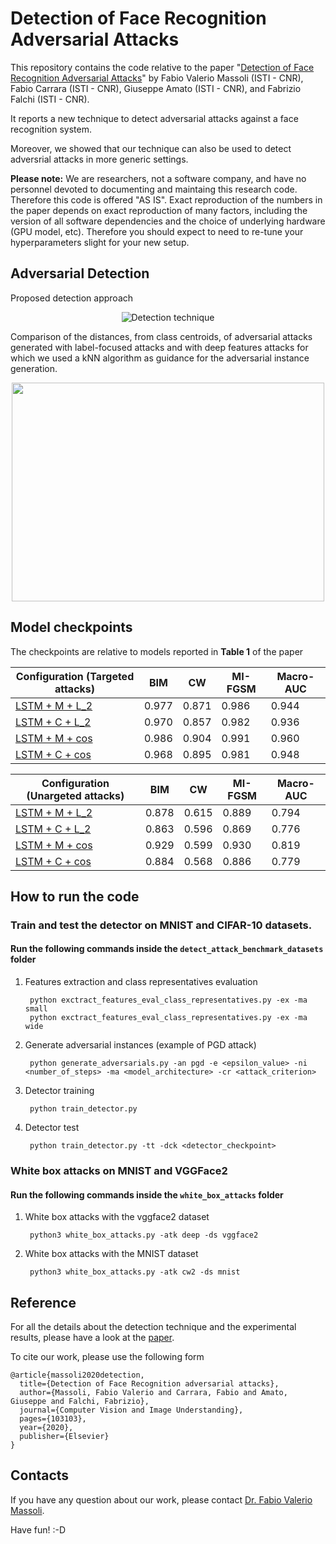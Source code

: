 # Detection of Face Recognition Adversarial Attacks

This repository contains the code relative to the paper "[Detection of Face Recognition Adversarial Attacks](https://www.sciencedirect.com/science/article/pii/S1077314220301296)" by Fabio Valerio Massoli (ISTI - CNR), Fabio Carrara (ISTI - CNR), Giuseppe Amato (ISTI - CNR), and Fabrizio Falchi (ISTI - CNR).

It reports a new technique to detect adversarial attacks against a face recognition system. 

Moreover, we showed that our technique can also be used to detect adversrial attacks in more generic settings.

**Please note:** 
We are researchers, not a software company, and have no personnel devoted to documenting and maintaing this research code. Therefore this code is offered "AS IS". Exact reproduction of the numbers in the paper depends on exact reproduction of many factors, including the version of all software dependencies and the choice of underlying hardware (GPU model, etc). Therefore you should expect to need to re-tune your hyperparameters slight for your new setup.


## Adversarial Detection 

Proposed detection approach

<p align="center">
<img src="https://github.com/fvmassoli/trj-based-adversarials-detection/blob/master/images/img1.png"  alt="Detection technique">
</p>


Comparison of the distances, from class centroids, of adversarial attacks generated with label-focused attacks and with deep features attacks for which we used a kNN algorithm as guidance for the adversarial instance generation.

<p align="center">
<img src="https://github.com/fvmassoli/trj-based-adversarials-detection/blob/master/images/img2.png"  alt="" width="500" height="350">
</p>

## Model checkpoints

The checkpoints are relative to models reported in **Table 1** of the paper

| Configuration (Targeted attacks) | BIM | CW | MI-FGSM | Macro-AUC |
| --- | --- | --- | --- | --- |
| [LSTM + M + L_2](https://cnrsc-my.sharepoint.com/personal/fabrizio_falchi_cnr_it/_layouts/15/onedrive.aspx?id=%2Fpersonal%2Ffabrizio%5Ffalchi%5Fcnr%5Fit%2FDocuments%2FSharedByLilnk%2Fmodel%5Fcheckpoint%5Fgithub%5Frepo%5Fadv%5Fattack%5Fdetection%2Fbest%5Fmodel%5Fwith%5Farch%5Flstm%5Fmethod%5Fm%5Fdist%5Feuclidean%5Fcriterion%5Ft%5Flr%5F0%2E0003%5Fbs%5F32%5Fba%5F4%5Fweightd%5F0%2Epth&parent=%2Fpersonal%2Ffabrizio%5Ffalchi%5Fcnr%5Fit%2FDocuments%2FSharedByLilnk%2Fmodel%5Fcheckpoint%5Fgithub%5Frepo%5Fadv%5Fattack%5Fdetection&originalPath=aHR0cHM6Ly9jbnJzYy1teS5zaGFyZXBvaW50LmNvbS86dTovZy9wZXJzb25hbC9mYWJyaXppb19mYWxjaGlfY25yX2l0L0VWQlNSY3lFb2lOUHVuTE0yRG9BOW1BQllKLTVsc0V3VzlyMXk0YnpTTUZkQXc_cnRpbWU9MzgtNFk3YmYyRWc) | 0.977 | 0.871 | 0.986 | 0.944 |
| [LSTM + C + L_2](https://cnrsc-my.sharepoint.com/personal/fabrizio_falchi_cnr_it/_layouts/15/onedrive.aspx?id=%2Fpersonal%2Ffabrizio%5Ffalchi%5Fcnr%5Fit%2FDocuments%2FSharedByLilnk%2Fmodel%5Fcheckpoint%5Fgithub%5Frepo%5Fadv%5Fattack%5Fdetection%2Fbest%5Fmodel%5Fwith%5Farch%5Flstm%5Fmethod%5Fc%5Fdist%5Feuclidean%5Fcriterion%5Ft%5Flr%5F0%2E0003%5Fbs%5F32%5Fba%5F4%5Fweightd%5F0%2Epth&parent=%2Fpersonal%2Ffabrizio%5Ffalchi%5Fcnr%5Fit%2FDocuments%2FSharedByLilnk%2Fmodel%5Fcheckpoint%5Fgithub%5Frepo%5Fadv%5Fattack%5Fdetection&originalPath=aHR0cHM6Ly9jbnJzYy1teS5zaGFyZXBvaW50LmNvbS86dTovZy9wZXJzb25hbC9mYWJyaXppb19mYWxjaGlfY25yX2l0L0VYdUQtVkVWS1B0RHI1amVDaE5UcTRZQnZFZnJWWVVEQWxaMFNiNnlOQUlZakE_cnRpbWU9STRka1RMYmYyRWc) | 0.970 | 0.857 | 0.982 | 0.936 |
| [LSTM + M + cos](https://cnrsc-my.sharepoint.com/personal/fabrizio_falchi_cnr_it/_layouts/15/onedrive.aspx?id=%2Fpersonal%2Ffabrizio%5Ffalchi%5Fcnr%5Fit%2FDocuments%2FSharedByLilnk%2Fmodel%5Fcheckpoint%5Fgithub%5Frepo%5Fadv%5Fattack%5Fdetection%2Fbest%5Fmodel%5Fwith%5Farch%5Flstm%5Fmethod%5Fm%5Fdist%5Fcosine%5Fcriterion%5Ft%5Flr%5F0%2E0003%5Fbs%5F32%5Fba%5F4%5Fweightd%5F0%2Epth&parent=%2Fpersonal%2Ffabrizio%5Ffalchi%5Fcnr%5Fit%2FDocuments%2FSharedByLilnk%2Fmodel%5Fcheckpoint%5Fgithub%5Frepo%5Fadv%5Fattack%5Fdetection&originalPath=aHR0cHM6Ly9jbnJzYy1teS5zaGFyZXBvaW50LmNvbS86dTovZy9wZXJzb25hbC9mYWJyaXppb19mYWxjaGlfY25yX2l0L0VROHZjWGRGVjV0QmhNa19ZZmU4SUR3QmY2X2pmTURRS3cya0RvOFVwTDFBcHc_cnRpbWU9bWg5VGVyYmYyRWc) | 0.986 | 0.904 | 0.991 | 0.960 |
| [LSTM + C + cos](https://cnrsc-my.sharepoint.com/personal/fabrizio_falchi_cnr_it/_layouts/15/onedrive.aspx?id=%2Fpersonal%2Ffabrizio%5Ffalchi%5Fcnr%5Fit%2FDocuments%2FSharedByLilnk%2Fmodel%5Fcheckpoint%5Fgithub%5Frepo%5Fadv%5Fattack%5Fdetection%2Fbest%5Fmodel%5Fwith%5Farch%5Flstm%5Fmethod%5Fc%5Fdist%5Fcosine%5Fcriterion%5Ft%5Flr%5F0%2E0007%5Fbs%5F32%5Fba%5F4%5Fweightd%5F0%2Epth&parent=%2Fpersonal%2Ffabrizio%5Ffalchi%5Fcnr%5Fit%2FDocuments%2FSharedByLilnk%2Fmodel%5Fcheckpoint%5Fgithub%5Frepo%5Fadv%5Fattack%5Fdetection&originalPath=aHR0cHM6Ly9jbnJzYy1teS5zaGFyZXBvaW50LmNvbS86dTovZy9wZXJzb25hbC9mYWJyaXppb19mYWxjaGlfY25yX2l0L0VXY0hvaFIxWmdORmlRLS1rWl9iM1FJQmg0RHhIbVh2TlN0WlBTTzAyUGRRRnc_cnRpbWU9aGVwNGpiYmYyRWc) | 0.968 | 0.895 | 0.981 | 0.948 |

| Configuration (Unargeted attacks) | BIM | CW | MI-FGSM | Macro-AUC | 
| --- | --- | --- | --- | --- |
| [LSTM + M + L_2](https://cnrsc-my.sharepoint.com/personal/fabrizio_falchi_cnr_it/_layouts/15/onedrive.aspx?id=%2Fpersonal%2Ffabrizio%5Ffalchi%5Fcnr%5Fit%2FDocuments%2FSharedByLilnk%2Fmodel%5Fcheckpoint%5Fgithub%5Frepo%5Fadv%5Fattack%5Fdetection%2Fbest%5Fmodel%5Fwith%5Farch%5Flstm%5Fmethod%5Fm%5Fdist%5Feuclidean%5Fcriterion%5Fut%5Flr%5F0%2E0001%5Fbs%5F32%5Fba%5F8%5Fweightd%5F0%2Epth&parent=%2Fpersonal%2Ffabrizio%5Ffalchi%5Fcnr%5Fit%2FDocuments%2FSharedByLilnk%2Fmodel%5Fcheckpoint%5Fgithub%5Frepo%5Fadv%5Fattack%5Fdetection&originalPath=aHR0cHM6Ly9jbnJzYy1teS5zaGFyZXBvaW50LmNvbS86dTovZy9wZXJzb25hbC9mYWJyaXppb19mYWxjaGlfY25yX2l0L0ViV2tOVW9Ja3cxTW1WbDAyRG1welVnQlg1bWI5eTJ6cTBhZVZlNXlyN0NmX3c_cnRpbWU9QklMVTBiYmYyRWc) | 0.878 | 0.615 | 0.889 | 0.794 |
| [LSTM + C + L_2](https://cnrsc-my.sharepoint.com/personal/fabrizio_falchi_cnr_it/_layouts/15/onedrive.aspx?id=%2Fpersonal%2Ffabrizio%5Ffalchi%5Fcnr%5Fit%2FDocuments%2FSharedByLilnk%2Fmodel%5Fcheckpoint%5Fgithub%5Frepo%5Fadv%5Fattack%5Fdetection%2Fbest%5Fmodel%5Fwith%5Farch%5Flstm%5Fmethod%5Fc%5Fdist%5Feuclidean%5Fcriterion%5Fut%5Flr%5F0%2E0003%5Fbs%5F32%5Fba%5F4%5Fweightd%5F0%2Epth&parent=%2Fpersonal%2Ffabrizio%5Ffalchi%5Fcnr%5Fit%2FDocuments%2FSharedByLilnk%2Fmodel%5Fcheckpoint%5Fgithub%5Frepo%5Fadv%5Fattack%5Fdetection&originalPath=aHR0cHM6Ly9jbnJzYy1teS5zaGFyZXBvaW50LmNvbS86dTovZy9wZXJzb25hbC9mYWJyaXppb19mYWxjaGlfY25yX2l0L0VVcmtyaE5IZEwxTmozNUVRSGF2SVNZQmNneTJOTjF4NE1Jdi1lUnM3b2gwN1E_cnRpbWU9MjFSejQ3YmYyRWc) | 0.863 | 0.596 | 0.869 | 0.776 |
| [LSTM + M + cos](https://cnrsc-my.sharepoint.com/personal/fabrizio_falchi_cnr_it/_layouts/15/onedrive.aspx?id=%2Fpersonal%2Ffabrizio%5Ffalchi%5Fcnr%5Fit%2FDocuments%2FSharedByLilnk%2Fmodel%5Fcheckpoint%5Fgithub%5Frepo%5Fadv%5Fattack%5Fdetection%2Fbest%5Fmodel%5Fwith%5Farch%5Flstm%5Fmethod%5Fm%5Fdist%5Fcosine%5Fcriterion%5Fut%5Flr%5F0%2E0005%5Fbs%5F32%5Fba%5F4%5Fweightd%5F0%2Epth&parent=%2Fpersonal%2Ffabrizio%5Ffalchi%5Fcnr%5Fit%2FDocuments%2FSharedByLilnk%2Fmodel%5Fcheckpoint%5Fgithub%5Frepo%5Fadv%5Fattack%5Fdetection&originalPath=aHR0cHM6Ly9jbnJzYy1teS5zaGFyZXBvaW50LmNvbS86dTovZy9wZXJzb25hbC9mYWJyaXppb19mYWxjaGlfY25yX2l0L0VTVnZDSUpxM3JwT2pkdUtSYkk3VjA4QlVteEFULW45V0c0V2hWcUZFWHNmU2c_cnRpbWU9UmR2aDhyYmYyRWc) | 0.929 | 0.599 | 0.930 | 0.819 |
| [LSTM + C + cos](https://cnrsc-my.sharepoint.com/personal/fabrizio_falchi_cnr_it/_layouts/15/onedrive.aspx?id=%2Fpersonal%2Ffabrizio%5Ffalchi%5Fcnr%5Fit%2FDocuments%2FSharedByLilnk%2Fmodel%5Fcheckpoint%5Fgithub%5Frepo%5Fadv%5Fattack%5Fdetection%2Fbest%5Fmodel%5Fwith%5Farch%5Flstm%5Fmethod%5Fc%5Fdist%5Fcosine%5Fcriterion%5Fut%5Flr%5F0%2E0003%5Fbs%5F32%5Fba%5F4%5Fweightd%5F0%2Epth&parent=%2Fpersonal%2Ffabrizio%5Ffalchi%5Fcnr%5Fit%2FDocuments%2FSharedByLilnk%2Fmodel%5Fcheckpoint%5Fgithub%5Frepo%5Fadv%5Fattack%5Fdetection&originalPath=aHR0cHM6Ly9jbnJzYy1teS5zaGFyZXBvaW50LmNvbS86dTovZy9wZXJzb25hbC9mYWJyaXppb19mYWxjaGlfY25yX2l0L0VjVFd1VUNxZzVCSmstUzdERG9HUGtBQjU5c2JwUnVhQmRwLWNodWItVWFPZFE_cnRpbWU9cUh5S0FiZmYyRWc) | 0.884 | 0.568 | 0.886 | 0.779 |



## How to run the code

### Train and test the detector on MNIST and CIFAR-10 datasets.

#### Run the following commands inside the ```detect_attack_benchmark_datasets``` folder

1. Features extraction and class representatives evaluation

        python exctract_features_eval_class_representatives.py -ex -ma small
        python exctract_features_eval_class_representatives.py -ex -ma wide

2. Generate adversarial instances
(example of PGD attack)

        python generate_adversarials.py -an pgd -e <epsilon_value> -ni <number_of_steps> -ma <model_architecture> -cr <attack_criterion>

3. Detector training

        python train_detector.py 

4. Detector test

        python train_detector.py -tt -dck <detector_checkpoint>
  


### White box attacks on MNIST and VGGFace2

#### Run the following commands inside the ```white_box_attacks``` folder

1. White box attacks with the vggface2 dataset

        python3 white_box_attacks.py -atk deep -ds vggface2

1. White box attacks with the MNIST dataset

        python3 white_box_attacks.py -atk cw2 -ds mnist


## Reference
For all the details about the detection technique and the experimental results, please have a look at the [paper](https://www.sciencedirect.com/science/article/pii/S1077314220301296).

To cite our work, please use the following form

```
@article{massoli2020detection,
  title={Detection of Face Recognition adversarial attacks},
  author={Massoli, Fabio Valerio and Carrara, Fabio and Amato, Giuseppe and Falchi, Fabrizio},
  journal={Computer Vision and Image Understanding},
  pages={103103},
  year={2020},
  publisher={Elsevier}
}
```

## Contacts 
If you have any question about our work, please contact [Dr. Fabio Valerio Massoli](mailto:fabio.massoli@isti.cnr.it). 


Have fun! :-D
